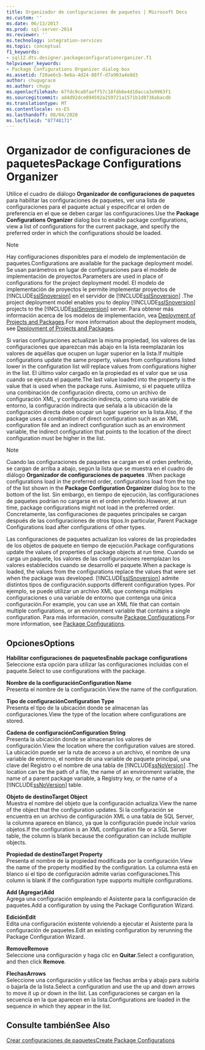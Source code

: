 ```yaml
---
title: Organizador de configuraciones de paquetes | Microsoft Docs
ms.custom: ''
ms.date: 06/13/2017
ms.prod: sql-server-2014
ms.reviewer: ''
ms.technology: integration-services
ms.topic: conceptual
f1_keywords:
- sql12.dts.designer.packageconfigurationorganizer.f1
helpviewer_keywords:
- Package Configurations Organizer dialog box
ms.assetid: f20ae6cb-9e6a-4d24-88ff-d7a903a4e8d3
author: chugugrace
ms.author: chugu
ms.openlocfilehash: 67fdc9ca0faeff57c18fdb6e4d10acca3e9963f1
ms.sourcegitcommit: ad4d92dce894592a259721a1571b1d8736abacdb
ms.translationtype: MT
ms.contentlocale: es-ES
ms.lasthandoff: 08/04/2020
ms.locfileid: "87748171"
---
```

# <a name="package-configurations-organizer"></a><span data-ttu-id="49dcf-102">Organizador de configuraciones de paquetes</span><span class="sxs-lookup"><span data-stu-id="49dcf-102">Package Configurations Organizer</span></span>
  <span data-ttu-id="49dcf-103">Utilice el cuadro de diálogo **Organizador de configuraciones de paquetes** para habilitar las configuraciones de paquetes, ver una lista de configuraciones para el paquete actual y especificar el orden de preferencia en el que se deben cargar las configuraciones.</span><span class="sxs-lookup"><span data-stu-id="49dcf-103">Use the **Package Configurations Organizer** dialog box to enable package configurations, view a list of configurations for the current package, and specify the preferred order in which the configurations should be loaded.</span></span>  
  
> [!NOTE]  
>  <span data-ttu-id="49dcf-104">Hay configuraciones disponibles para el modelo de implementación de paquetes.</span><span class="sxs-lookup"><span data-stu-id="49dcf-104">Configurations are available for the package deployment model.</span></span> <span data-ttu-id="49dcf-105">Se usan parámetros en lugar de configuraciones para el modelo de implementación de proyectos.</span><span class="sxs-lookup"><span data-stu-id="49dcf-105">Parameters are used in place of configurations for the project deployment model.</span></span> <span data-ttu-id="49dcf-106">El modelo de implementación de proyectos le permite implementar proyectos de [!INCLUDE[ssISnoversion](../includes/ssisnoversion-md.md)] en el servidor de [!INCLUDE[ssISnoversion](../includes/ssisnoversion-md.md)] .</span><span class="sxs-lookup"><span data-stu-id="49dcf-106">The project deployment model enables you to deploy [!INCLUDE[ssISnoversion](../includes/ssisnoversion-md.md)] projects to the [!INCLUDE[ssISnoversion](../includes/ssisnoversion-md.md)] server.</span></span> <span data-ttu-id="49dcf-107">Para obtener más información acerca de los modelos de implementación, vea [Deployment of Projects and Packages](packages/deploy-integration-services-ssis-projects-and-packages.md).</span><span class="sxs-lookup"><span data-stu-id="49dcf-107">For more information about the deployment models, see [Deployment of Projects and Packages](packages/deploy-integration-services-ssis-projects-and-packages.md).</span></span>  
  
 <span data-ttu-id="49dcf-108">Si varias configuraciones actualizan la misma propiedad, los valores de las configuraciones que aparezcan más abajo en la lista reemplazarán los valores de aquéllas que ocupen un lugar superior en la lista.</span><span class="sxs-lookup"><span data-stu-id="49dcf-108">If multiple configurations update the same property, values from configurations listed lower in the configuration list will replace values from configurations higher in the list.</span></span> <span data-ttu-id="49dcf-109">El último valor cargado en la propiedad es el valor que se usa cuando se ejecuta el paquete.</span><span class="sxs-lookup"><span data-stu-id="49dcf-109">The last value loaded into the property is the value that is used when the package runs.</span></span> <span data-ttu-id="49dcf-110">Asimismo, si el paquete utiliza una combinación de configuración directa, como un archivo de configuración XML, y configuración indirecta, como una variable de entorno, la configuración indirecta que señala a la ubicación de la configuración directa debe ocupar un lugar superior en la lista.</span><span class="sxs-lookup"><span data-stu-id="49dcf-110">Also, if the package uses a combination of direct configuration such as an XML configuration file and an indirect configuration such as an environment variable, the indirect configuration that points to the location of the direct configuration must be higher in the list.</span></span>  
  
> [!NOTE]  
>  <span data-ttu-id="49dcf-111">Cuando las configuraciones de paquetes se cargan en el orden preferido, se cargan de arriba a abajo, según la lista que se muestra en el cuadro de diálogo **Organizador de configuraciones de paquetes** .</span><span class="sxs-lookup"><span data-stu-id="49dcf-111">When package configurations load in the preferred order, configurations load from the top of the list shown in the **Package Configuration Organizer** dialog box to the bottom of the list.</span></span> <span data-ttu-id="49dcf-112">Sin embargo, en tiempo de ejecución, las configuraciones de paquetes podrían no cargarse en el orden preferido.</span><span class="sxs-lookup"><span data-stu-id="49dcf-112">However, at run time, package configurations might not load in the preferred order.</span></span> <span data-ttu-id="49dcf-113">Concretamente, las configuraciones de paquetes principales se cargan después de las configuraciones de otros tipos.</span><span class="sxs-lookup"><span data-stu-id="49dcf-113">In particular, Parent Package Configurations load after configurations of other types.</span></span>  
  
 <span data-ttu-id="49dcf-114">Las configuraciones de paquetes actualizan los valores de las propiedades de los objetos de paquete en tiempo de ejecución.</span><span class="sxs-lookup"><span data-stu-id="49dcf-114">Package configurations update the values of properties of package objects at run time.</span></span> <span data-ttu-id="49dcf-115">Cuando se carga un paquete, los valores de las configuraciones reemplazan los valores establecidos cuando se desarrolló el paquete.</span><span class="sxs-lookup"><span data-stu-id="49dcf-115">When a package is loaded, the values from the configurations replace the values that were set when the package was developed.</span></span> [!INCLUDE[ssISnoversion](../includes/ssisnoversion-md.md)] <span data-ttu-id="49dcf-116">admite distintos tipos de configuración.</span><span class="sxs-lookup"><span data-stu-id="49dcf-116">supports different configuration types.</span></span> <span data-ttu-id="49dcf-117">Por ejemplo, se puede utilizar un archivo XML que contenga múltiples configuraciones o una variable de entorno que contenga una única configuración.</span><span class="sxs-lookup"><span data-stu-id="49dcf-117">For example, you can use an XML file that can contain multiple configurations, or an environment variable that contains a single configuration.</span></span> <span data-ttu-id="49dcf-118">Para más información, consulte [Package Configurations](../../2014/integration-services/package-configurations.md).</span><span class="sxs-lookup"><span data-stu-id="49dcf-118">For more information, see [Package Configurations](../../2014/integration-services/package-configurations.md).</span></span>  
  
## <a name="options"></a><span data-ttu-id="49dcf-119">Opciones</span><span class="sxs-lookup"><span data-stu-id="49dcf-119">Options</span></span>  
 <span data-ttu-id="49dcf-120">**Habilitar configuraciones de paquetes**</span><span class="sxs-lookup"><span data-stu-id="49dcf-120">**Enable package configurations**</span></span>  
 <span data-ttu-id="49dcf-121">Seleccione esta opción para utilizar las configuraciones incluidas con el paquete.</span><span class="sxs-lookup"><span data-stu-id="49dcf-121">Select to use configurations with the package.</span></span>  
  
 <span data-ttu-id="49dcf-122">**Nombre de la configuración**</span><span class="sxs-lookup"><span data-stu-id="49dcf-122">**Configuration Name**</span></span>  
 <span data-ttu-id="49dcf-123">Presenta el nombre de la configuración.</span><span class="sxs-lookup"><span data-stu-id="49dcf-123">View the name of the configuration.</span></span>  
  
 <span data-ttu-id="49dcf-124">**Tipo de configuración**</span><span class="sxs-lookup"><span data-stu-id="49dcf-124">**Configuration Type**</span></span>  
 <span data-ttu-id="49dcf-125">Presenta el tipo de la ubicación donde se almacenan las configuraciones.</span><span class="sxs-lookup"><span data-stu-id="49dcf-125">View the type of the location where configurations are stored.</span></span>  
  
 <span data-ttu-id="49dcf-126">**Cadena de configuración**</span><span class="sxs-lookup"><span data-stu-id="49dcf-126">**Configuration String**</span></span>  
 <span data-ttu-id="49dcf-127">Presenta la ubicación donde se almacenan los valores de configuración.</span><span class="sxs-lookup"><span data-stu-id="49dcf-127">View the location where the configuration values are stored.</span></span> <span data-ttu-id="49dcf-128">La ubicación puede ser la ruta de acceso a un archivo, el nombre de una variable de entorno, el nombre de una variable de paquete principal, una clave del Registro o el nombre de una tabla de [!INCLUDE[ssNoVersion](../includes/ssnoversion-md.md)] .</span><span class="sxs-lookup"><span data-stu-id="49dcf-128">The location can be the path of a file, the name of an environment variable, the name of a parent package variable, a Registry key, or the name of a [!INCLUDE[ssNoVersion](../includes/ssnoversion-md.md)] table.</span></span>  
  
 <span data-ttu-id="49dcf-129">**Objeto de destino**</span><span class="sxs-lookup"><span data-stu-id="49dcf-129">**Target Object**</span></span>  
 <span data-ttu-id="49dcf-130">Muestra el nombre del objeto que la configuración actualiza.</span><span class="sxs-lookup"><span data-stu-id="49dcf-130">View the name of the object that the configuration updates.</span></span> <span data-ttu-id="49dcf-131">Si la configuración se encuentra en un archivo de configuración XML o una tabla de SQL Server, la columna aparece en blanco, ya que la configuración puede incluir varios objetos.</span><span class="sxs-lookup"><span data-stu-id="49dcf-131">If the configuration is an XML configuration file or a SQL Server table, the column is blank because the configuration can include multiple objects.</span></span>  
  
 <span data-ttu-id="49dcf-132">**Propiedad de destino**</span><span class="sxs-lookup"><span data-stu-id="49dcf-132">**Target Property**</span></span>  
 <span data-ttu-id="49dcf-133">Presenta el nombre de la propiedad modificada por la configuración.</span><span class="sxs-lookup"><span data-stu-id="49dcf-133">View the name of the property modified by the configuration.</span></span> <span data-ttu-id="49dcf-134">La columna está en blanco si el tipo de configuración admite varias configuraciones.</span><span class="sxs-lookup"><span data-stu-id="49dcf-134">This column is blank if the configuration type supports multiple configurations.</span></span>  
  
 <span data-ttu-id="49dcf-135">**Add (Agregar)**</span><span class="sxs-lookup"><span data-stu-id="49dcf-135">**Add**</span></span>  
 <span data-ttu-id="49dcf-136">Agrega una configuración empleando el Asistente para la configuración de paquetes.</span><span class="sxs-lookup"><span data-stu-id="49dcf-136">Add a configuration by using the Package Configuration Wizard.</span></span>  
  
 <span data-ttu-id="49dcf-137">**Edición**</span><span class="sxs-lookup"><span data-stu-id="49dcf-137">**Edit**</span></span>  
 <span data-ttu-id="49dcf-138">Edita una configuración existente volviendo a ejecutar el Asistente para la configuración de paquetes.</span><span class="sxs-lookup"><span data-stu-id="49dcf-138">Edit an existing configuration by rerunning the Package Configuration Wizard.</span></span>  
  
 <span data-ttu-id="49dcf-139">**Remove**</span><span class="sxs-lookup"><span data-stu-id="49dcf-139">**Remove**</span></span>  
 <span data-ttu-id="49dcf-140">Seleccione una configuración y haga clic en **Quitar**.</span><span class="sxs-lookup"><span data-stu-id="49dcf-140">Select a configuration, and then click **Remove**.</span></span>  
  
 <span data-ttu-id="49dcf-141">**Flechas**</span><span class="sxs-lookup"><span data-stu-id="49dcf-141">**Arrows**</span></span>  
 <span data-ttu-id="49dcf-142">Seleccione una configuración y utilice las flechas arriba y abajo para subirla o bajarla de la lista.</span><span class="sxs-lookup"><span data-stu-id="49dcf-142">Select a configuration and use the up and down arrows to move it up or down in the list.</span></span> <span data-ttu-id="49dcf-143">Las configuraciones se cargan en la secuencia en la que aparecen en la lista.</span><span class="sxs-lookup"><span data-stu-id="49dcf-143">Configurations are loaded in the sequence in which they appear in the list.</span></span>  
  
## <a name="see-also"></a><span data-ttu-id="49dcf-144">Consulte también</span><span class="sxs-lookup"><span data-stu-id="49dcf-144">See Also</span></span>  
 [<span data-ttu-id="49dcf-145">Crear configuraciones de paquetes</span><span class="sxs-lookup"><span data-stu-id="49dcf-145">Create Package Configurations</span></span>](../../2014/integration-services/create-package-configurations.md)  
  
  
